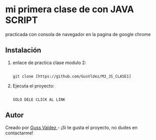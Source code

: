 # mi primera clase de con JAVA SCRIPT
practicada con consola de navegador en la pagina de google chrome


## Instalación

1. enlace de practica clase modulo 2:

    ```

    git clone [https://github.com/GusVldez/M3_JS_CLASE1]

    ```

2. Ejecuta el proyecto:

    ```

    SOLO DELE CLICK AL LINK

    ```

## Autor

Creado por [Guss Valdez ](https://github.com/tuusuario) - ¡Si te gusta el proyecto, no dudes en contactarme!
